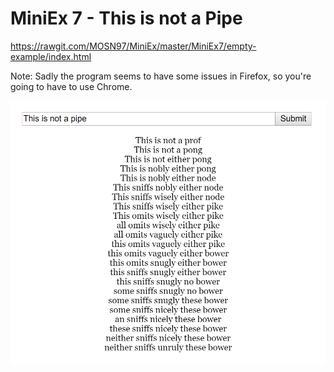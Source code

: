 # MiniEx 7 - This is not a Pipe
https://rawgit.com/MOSN97/MiniEx/master/MiniEx7/empty-example/index.html

Note: Sadly the program seems to have some issues in Firefox, so you're going to have to use Chrome.


![alt text](https://github.com/MOSN97/MiniEx/blob/master/MiniEx7/Capture.PNG)

